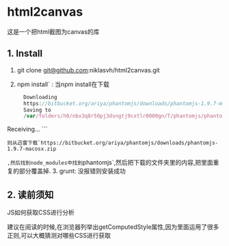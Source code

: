 # html2canvas

这是一个把html截图为canvas的库

## 1. Install

1. git clone git@github.com:niklasvh/html2canvas.git
2. npm install` : 当npm install在下载

    ```javascript
      Downloading
      https://bitbucket.org/ariya/phantomjs/downloads/phantomjs-1.9.7-macosx.zip
      Saving to 
      /var/folders/h0/nbx3q8r50pj3dsngtj9cxtlr0000gn/T/phantomjs/phantomjs-1.9.7-macosx.zip
  Receiving...
    ```
    
    则从迅雷下载`https://bitbucket.org/ariya/phantomjs/downloads/phantomjs-1.9.7-macosx.zip
`,然后找到node_modules中找到`phantomjs`,然后把下载的文件夹里的内容,把里面重复的部分覆盖掉.
3. grunt: 没报错则安装成功

## 2. 读前须知

JS如何获取CSS进行分析

建议在阅读的时候,在浏览器列举出getComputedStyle属性,因为里面运用了很多正则,可以大概猜测对哪些CSS进行获取




